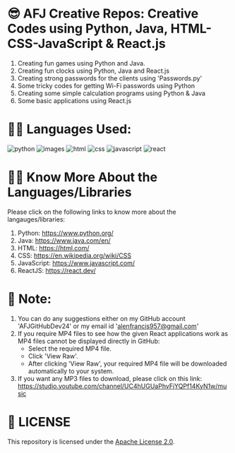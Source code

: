 # 😎 AFJ Creative Repos: Creative Codes using Python, Java, HTML-CSS-JavaScript & React.js
1. Creating fun games using Python and Java.
2. Creating fun clocks using Python, Java and React.js
3. Creating strong passwords for the clients using 'Passwords.py'
4. Some tricky codes for getting Wi-Fi passwords using Python
5. Creating some simple calculation programs using Python & Java
6. Some basic applications using React.js

# 👨‍💻 Languages Used:
![python](https://github.com/user-attachments/assets/de38c76c-dad2-4636-b54b-571889cf6167) ![images](https://github.com/user-attachments/assets/11b74f7f-7aba-4d41-ac69-3b0e2038100d) ![html](https://github.com/user-attachments/assets/4108b117-9c61-4de8-ab5a-04dd4c34ad7a) ![css](https://github.com/user-attachments/assets/28a3d845-fd2d-40b7-8443-33de96dbe7ee) ![javascript](https://github.com/user-attachments/assets/01480305-8452-43bf-b5da-33ec33882fed) ![react](https://github.com/user-attachments/assets/79f43337-73e1-4ca2-a659-e88a25674cc7)

# 🔗💡 Know More About the Languages/Libraries
Please click on the following links to know more about the langauges/libraries:
1. Python: https://www.python.org/
2. Java: https://www.java.com/en/
3. HTML: https://html.com/
4. CSS: https://en.wikipedia.org/wiki/CSS
5. JavaScript: https://www.javascript.com/
6. ReactJS: https://react.dev/

# 📝 Note: 
1. You can do any suggestions either on my GitHub account 'AFJGitHubDev24' or my email id 'alenfrancis957@gmail.com'
2. If you require MP4 files to see how the given React applications work as MP4 files cannot be displayed directly in GitHub:
     - Select the required MP4 file.
     - Click 'View Raw'.
     - After clicking 'View Raw', your required MP4 file will be downloaded automatically to your system.
3. If you want any MP3 files to download, please click on this link: https://studio.youtube.com/channel/UC4hUGUaPhvFjYQPf14KyN1w/music

# 🪪 LICENSE
This repository is licensed under the [Apache License 2.0](LICENSE).
